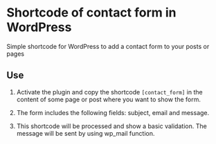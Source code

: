 # Shortcode of contact form in WordPress

Simple shortcode for WordPress to add a contact form to your posts or pages

## Use

1. Activate the plugin and copy the shortcode `[contact_form]` in the content of some page or post where you want to show the form.

2. The form includes the following fields: subject, email and message.

3. This shortcode will be processed and show a basic validation. The message will be sent by using wp_mail function.
